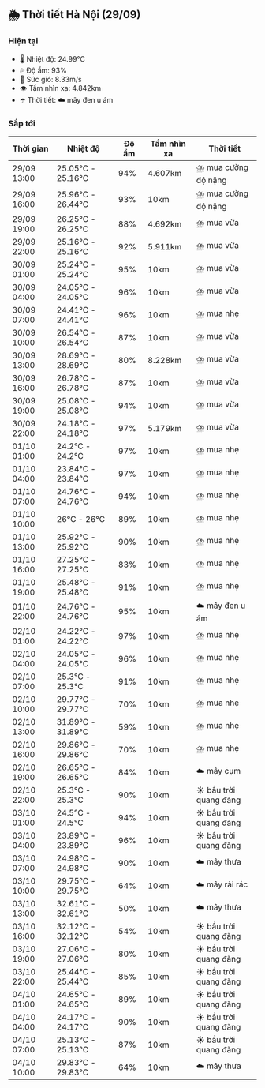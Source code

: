 ## 🌦️ Thời tiết Hà Nội (29/09)

### Hiện tại

- 🌡️ Nhiệt độ: 24.99℃
- 💦 Độ ẩm: 93%
- 💨 Sức gió: 8.33m/s
- 👁️ Tầm nhìn xa: 4.842km
- ☂️ Thời tiết: ☁️ mây đen u ám

### Sắp tới

| Thời gian | Nhiệt độ | Độ ẩm | Tầm nhìn xa | Thời tiết |
| --- | --- | --- | --- | --- |
| 29/09 13:00 | 25.05℃ - 25.16℃ | 94% | 4.607km | ⛈️ mưa cường độ nặng |
| 29/09 16:00 | 25.96℃ - 26.44℃ | 93% | 10km | ⛈️ mưa cường độ nặng |
| 29/09 19:00 | 26.25℃ - 26.25℃ | 88% | 4.692km | ⛈️ mưa vừa |
| 29/09 22:00 | 25.16℃ - 25.16℃ | 92% | 5.911km | ⛈️ mưa vừa |
| 30/09 01:00 | 25.24℃ - 25.24℃ | 95% | 10km | ⛈️ mưa vừa |
| 30/09 04:00 | 24.05℃ - 24.05℃ | 96% | 10km | ⛈️ mưa vừa |
| 30/09 07:00 | 24.41℃ - 24.41℃ | 96% | 10km | ⛈️ mưa nhẹ |
| 30/09 10:00 | 26.54℃ - 26.54℃ | 87% | 10km | ⛈️ mưa vừa |
| 30/09 13:00 | 28.69℃ - 28.69℃ | 80% | 8.228km | ⛈️ mưa vừa |
| 30/09 16:00 | 26.78℃ - 26.78℃ | 87% | 10km | ⛈️ mưa vừa |
| 30/09 19:00 | 25.08℃ - 25.08℃ | 94% | 10km | ⛈️ mưa vừa |
| 30/09 22:00 | 24.18℃ - 24.18℃ | 97% | 5.179km | ⛈️ mưa vừa |
| 01/10 01:00 | 24.2℃ - 24.2℃ | 97% | 10km | ⛈️ mưa nhẹ |
| 01/10 04:00 | 23.84℃ - 23.84℃ | 97% | 10km | ⛈️ mưa nhẹ |
| 01/10 07:00 | 24.76℃ - 24.76℃ | 94% | 10km | ⛈️ mưa nhẹ |
| 01/10 10:00 | 26℃ - 26℃ | 89% | 10km | ⛈️ mưa nhẹ |
| 01/10 13:00 | 25.92℃ - 25.92℃ | 90% | 10km | ⛈️ mưa nhẹ |
| 01/10 16:00 | 27.25℃ - 27.25℃ | 83% | 10km | ⛈️ mưa nhẹ |
| 01/10 19:00 | 25.48℃ - 25.48℃ | 91% | 10km | ⛈️ mưa nhẹ |
| 01/10 22:00 | 24.76℃ - 24.76℃ | 95% | 10km | ☁️ mây đen u ám |
| 02/10 01:00 | 24.22℃ - 24.22℃ | 97% | 10km | ⛈️ mưa nhẹ |
| 02/10 04:00 | 24.05℃ - 24.05℃ | 96% | 10km | ⛈️ mưa nhẹ |
| 02/10 07:00 | 25.3℃ - 25.3℃ | 91% | 10km | ⛈️ mưa nhẹ |
| 02/10 10:00 | 29.77℃ - 29.77℃ | 70% | 10km | ⛈️ mưa nhẹ |
| 02/10 13:00 | 31.89℃ - 31.89℃ | 59% | 10km | ⛈️ mưa nhẹ |
| 02/10 16:00 | 29.86℃ - 29.86℃ | 70% | 10km | ⛈️ mưa nhẹ |
| 02/10 19:00 | 26.65℃ - 26.65℃ | 84% | 10km | ☁️ mây cụm |
| 02/10 22:00 | 25.3℃ - 25.3℃ | 90% | 10km | ☀️ bầu trời quang đãng |
| 03/10 01:00 | 24.5℃ - 24.5℃ | 94% | 10km | ☀️ bầu trời quang đãng |
| 03/10 04:00 | 23.89℃ - 23.89℃ | 96% | 10km | ☀️ bầu trời quang đãng |
| 03/10 07:00 | 24.98℃ - 24.98℃ | 90% | 10km | ☁️ mây thưa |
| 03/10 10:00 | 29.75℃ - 29.75℃ | 64% | 10km | ☁️ mây rải rác |
| 03/10 13:00 | 32.61℃ - 32.61℃ | 50% | 10km | ☁️ mây thưa |
| 03/10 16:00 | 32.12℃ - 32.12℃ | 54% | 10km | ☀️ bầu trời quang đãng |
| 03/10 19:00 | 27.06℃ - 27.06℃ | 80% | 10km | ☀️ bầu trời quang đãng |
| 03/10 22:00 | 25.44℃ - 25.44℃ | 85% | 10km | ☀️ bầu trời quang đãng |
| 04/10 01:00 | 24.65℃ - 24.65℃ | 89% | 10km | ☀️ bầu trời quang đãng |
| 04/10 04:00 | 24.17℃ - 24.17℃ | 90% | 10km | ☀️ bầu trời quang đãng |
| 04/10 07:00 | 25.13℃ - 25.13℃ | 87% | 10km | ☀️ bầu trời quang đãng |
| 04/10 10:00 | 29.83℃ - 29.83℃ | 64% | 10km | ☁️ mây thưa |
